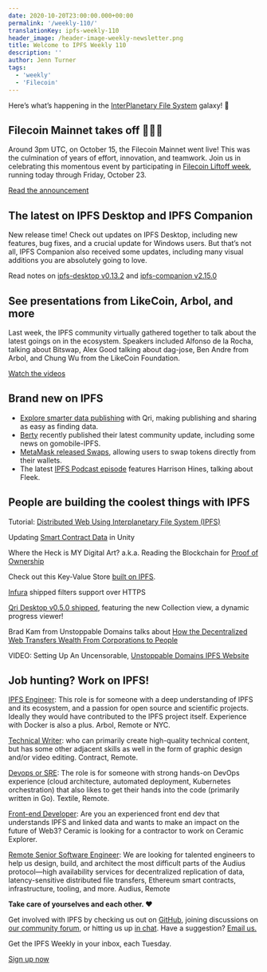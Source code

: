 ```yaml
---
date: 2020-10-20T23:00:00.000+00:00
permalink: '/weekly-110/'
translationKey: ipfs-weekly-110
header_image: /header-image-weekly-newsletter.png
title: Welcome to IPFS Weekly 110
description: ''
author: Jenn Turner
tags:
  - 'weekly'
  - 'Filecoin'
---
```


Here’s what’s happening in the [InterPlanetary File System](https://ipfs.io/) galaxy! 🚀

## Filecoin Mainnet takes off 🚀🚀🚀

Around 3pm UTC, on October 15, the Filecoin Mainnet went live! This was the culmination of years of effort, innovation, and teamwork. Join us in celebrating this momentous event by participating in [Filecoin Liftoff week](https://filecoin.io/blog/mainnet-liftoff-week/), running today through Friday, October 23.

[Read the announcement](https://filecoin.io/blog/mainnet-liftoff/)

## The latest on IPFS Desktop and IPFS Companion

New release time! Check out updates on IPFS Desktop, including new features, bug fixes, and a crucial update for Windows users. But that’s not all, IPFS Companion also received some updates, including many visual additions you are absolutely going to love.

Read notes on [ipfs-desktop v0.13.2](https://github.com/ipfs-shipyard/ipfs-desktop/releases/tag/v0.13.2) and [ipfs-companion v2.15.0](https://github.com/ipfs-shipyard/ipfs-companion/releases/tag/v2.15.0)

## See presentations from LikeCoin, Arbol, and more

Last week, the IPFS community virtually gathered together to talk about the latest goings on in the ecosystem. Speakers included Alfonso de la Rocha, talking about Bitswap, Alex Good talking about dag-jose, Ben Andre from Arbol, and Chung Wu from the LikeCoin Foundation.

[Watch the videos](https://www.youtube.com/playlist?list=PLuhRWgmPaHtToVYaDkd6ZTwB2Lo30s1vB)

## Brand new on IPFS

- [Explore smarter data publishing](https://medium.com/qri-io/smarter-data-publishing-with-qri-4addb6917df8) with Qri, making publishing and sharing as easy as finding data.
- [Berty](https://berty.tech/newsletter/news-47/) recently published their latest community update, including some news on gomobile-IPFS.
- [MetaMask released Swaps](https://medium.com/metamask/introducing-metamask-swaps-84318c643785), allowing users to swap tokens directly from their wallets.
- The latest [IPFS Podcast episode](https://twitter.com/FleekHQ/status/1316047508804640768?s=20) features Harrison Hines, talking about Fleek.

## People are building the coolest things with IPFS

Tutorial: [Distributed Web Using Interplanetary File System (IPFS)](https://medium.com/swlh/distributed-web-using-interplanetary-file-system-ipfs-12e2a57bbb0e)

Updating [Smart Contract Data](https://medium.com/coinmonks/updating-smart-contract-data-in-unity-419473bafb03) in Unity

Where the Heck is MY Digital Art? a.k.a. Reading the Blockchain for [Proof of Ownership](https://medium.com/coinmonks/where-the-heck-is-my-digital-art-a-k-a-reading-the-blockchain-for-proof-of-ownership-74c2061580a3)

Check out this Key-Value Store [built on IPFS](https://github.com/mikeal/dkv).

[Infura](https://blog.infura.io/filters-support-over-https/) shipped filters support over HTTPS

[Qri Desktop v0.5.0 shipped](https://github.com/qri-io/desktop/releases/tag/v0.5.0), featuring the new Collection view, a dynamic progress viewer!

Brad Kam from Unstoppable Domains talks about [How the Decentralized Web Transfers Wealth From Corporations to People](https://www.coindesk.com/decentralized-web-transfers-wealth)

VIDEO: Setting Up An Uncensorable, [Unstoppable Domains IPFS Website](https://lbry.tv/@ScottCBusiness:4/Setting-Up-An-Uncensorable-Unstoppable-Domains-Ipfs-Website-1:3)

## Job hunting? Work on IPFS!

[IPFS Engineer](https://authenticjobs.com/job/3315/arbol-inc-ipfs-engineer/): This role is for someone with a deep understanding of IPFS and its ecosystem, and a passion for open source and scientific projects. Ideally they would have contributed to the IPFS project itself. Experience with Docker is also a plus. Arbol, Remote or NYC.

[Technical Writer](https://www.notion.so/Hiring-Technical-Writer-bc6a543f6bea40f28c06abfbfd810ea4): who can primarily create high-quality technical content, but has some other adjacent skills as well in the form of graphic design and/or video editing. Contract, Remote.

[Devops or SRE](https://authenticjobs.com/job/3006/textile-devops-or-sre/): The role is for someone with strong hands-on DevOps experience (cloud architecture, automated deployment, Kubernetes orchestration) that also likes to get their hands into the code (primarily written in Go). Textile, Remote.

[Front-end Developer](https://twitter.com/ceramicnetwork/status/1305886402886995968): Are you an experienced front end dev that understands IPFS and linked data and wants to make an impact on the future of Web3? Ceramic is looking for a contractor to work on Ceramic Explorer.

[Remote Senior Software Engineer](https://jobs.lever.co/audius): We are looking for talented engineers to help us design, build, and architect the most difficult parts of the Audius protocol—high availability services for decentralized replication of data, latency-sensitive distributed file transfers, Ethereum smart contracts, infrastructure, tooling, and more. Audius, Remote

**Take care of yourselves and each other. ❤️**

Get involved with IPFS by checking us out on [GitHub](https://github.com/ipfs), joining discussions on [our community forum](https://discuss.ipfs.io/), or hitting us up [in chat](https://riot.im/app/#/room/#ipfs:matrix.org). Have a suggestion? [Email us.](mailto:newsletter@ipfs.io)

Get the IPFS Weekly in your inbox, each Tuesday.

<p><a href="https://ipfs.us4.list-manage.com/subscribe?u=25473244c7d18b897f5a1ff6b&id=cad54b2230" class="button button-primary">Sign up now</a></p>
